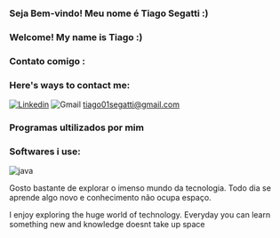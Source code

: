 ### Seja Bem-vindo! Meu nome é Tiago Segatti :)
### Welcome! My name is Tiago :)

### Contato comigo :
### Here's ways to contact me:
[![Linkedin](https://img.shields.io/badge/LinkedIn-0077B5?style=for-the-badge&logo=linkedin&logoColor=white)](https://www.linkedin.com/in/tiago-segatti-271790271/)
![Gmail](https://aleen42.github.io/badges/src/google_plus.svg
) tiago01segatti@gmail.com

### Programas ultilizados por mim
### Softwares i use: 
![java](https://img.shields.io/badge/Java-ED8B00?style=for-the-badge&logo=openjdk&logoColor=white)

Gosto bastante de explorar o imenso mundo da tecnologia. Todo dia se aprende algo novo e conhecimento não ocupa espaço.

I enjoy exploring the huge world of technology. Everyday you can learn something new and knowledge doesnt take up space

